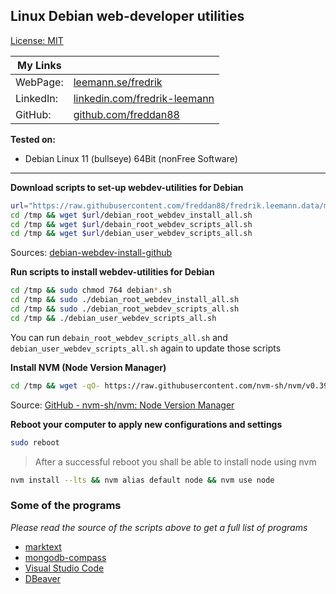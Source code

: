 ## Linux Debian web-developer utilities

[License: MIT](https://choosealicense.com/licenses/mit)

| My Links  |                                                                                      |
| --------- | ------------------------------------------------------------------------------------ |
| WebPage:  | [leemann.se/fredrik](http://www.leemann.se/fredrik)                                  |
| LinkedIn: | [linkedin.com/fredrik-leemann](https://se.linkedin.com/in/fredrik-leemann-821b19110) |
| GitHub:   | [github.com/freddan88](https://github.com/freddan88)                                 |

**Tested on:**

- Debian Linux 11 (bullseye) 64Bit (nonFree Software)

---

**Download scripts to set-up webdev-utilities for Debian**

```bash
url="https://raw.githubusercontent.com/freddan88/fredrik.leemann.data/main/linux/scripts/debian-webdev-install"
cd /tmp && wget $url/debian_root_webdev_install_all.sh
cd /tmp && wget $url/debain_root_webdev_scripts_all.sh
cd /tmp && wget $url/debian_user_webdev_scripts_all.sh
```

Sources: [debian-webdev-install-github](https://github.com/freddan88/fredrik.leemann.data/tree/main/linux/scripts/debian-webdev-install)

**Run scripts to install webdev-utilities for Debian**

```bash
cd /tmp && sudo chmod 764 debian*.sh
cd /tmp && sudo ./debian_root_webdev_install_all.sh
cd /tmp && sudo ./debian_root_webdev_scripts_all.sh
cd /tmp && ./debian_user_webdev_scripts_all.sh
```

You can run `debain_root_webdev_scripts_all.sh` and `debian_user_webdev_scripts_all.sh` again to update those scripts

**Install NVM (Node Version Manager)**

```bash
cd /tmp && wget -qO- https://raw.githubusercontent.com/nvm-sh/nvm/v0.39.1/install.sh | bash
```

Source: [GitHub - nvm-sh/nvm: Node Version Manager](https://github.com/nvm-sh/nvm)

**Reboot your computer to apply new configurations and settings**

```bash
sudo reboot
```

> After a successful reboot you shall be able to install node using nvm

```bash
nvm install --lts && nvm alias default node && nvm use node
```

### Some of the programs

_Please read the source of the scripts above to get a full list of programs_

- [marktext](https://github.com/marktext/marktext "Edit and Create Markdown-documents")
- [mongodb-compass](https://www.mongodb.com/try/download/compass "Manage MongoDB Databases")
- [Visual Studio Code](https://code.visualstudio.com "My Preferred Code Editor")
- [DBeaver](https://dbeaver.io/download "Universal Database Management Tool")
